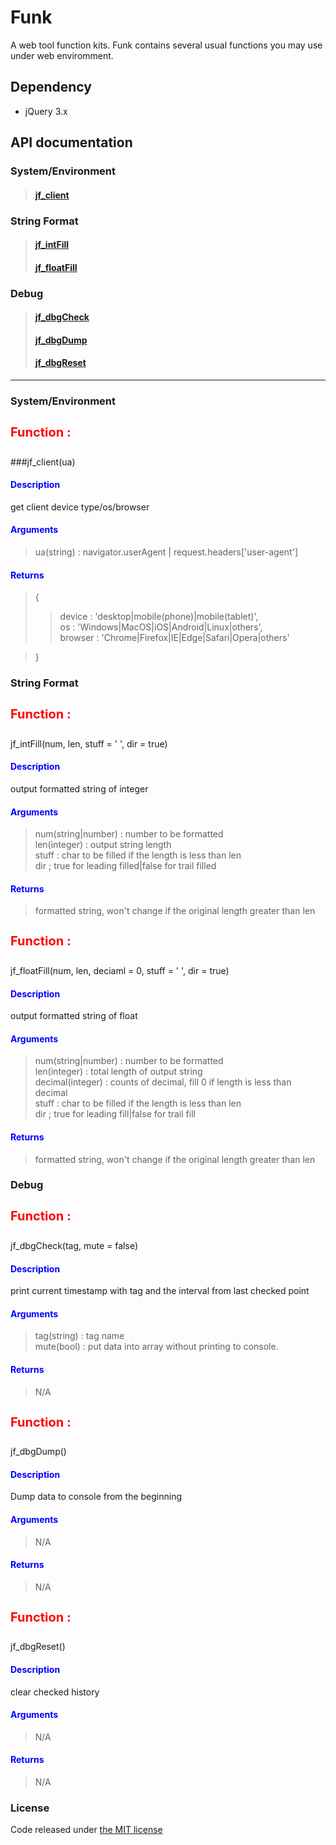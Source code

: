 # Funk

A web tool function kits.
Funk contains several usual functions you may use under web enviromment. 

Dependency
---
* jQuery 3.x

API documentation
---
### System/Environment
>#### [jf_client](#jf_client)

### String Format
>#### [jf_intFill](#jf_intFill)
>#### [jf_floatFill](#jf_floatFill)

### Debug
>#### [jf_dbgCheck](#jf_dbgCheck)
>#### [jf_dbgDump](#jf_dbgDump)
>#### [jf_dbgReset](#jf_dbgReset)

---

### System/Environment


<h4 id="jf_client" style="color:red;font-size:20px">Function :</h4>

###jf_client(ua)
    
<h4 style="color:blue;">Description</h4>
get client device type/os/browser
<h4 style="color:blue;">Arguments</h4>

>ua(string) : navigator.userAgent | request.headers['user-agent']

<h4 style="color:blue;">Returns</h4>

>{  
>>device : 'desktop|mobile(phone)|mobile(tablet)',  
>>os : 'Windows|MacOS|iOS|Android|Linux|others',  
>>browser : 'Chrome|Firefox|IE|Edge|Safari|Opera|others'

>}



### String Format


<h4 id="jf_intFill" style="color:red;font-size:20px">Function :</h4>
jf_intFill(num, len, stuff = ' ', dir = true)
    
<h4 style="color:blue;">Description</h4>
output formatted string of integer
<h4 style="color:blue;">Arguments</h4>

>num(string|number) : number to be formatted   
>len(integer) : output string length   
>stuff : char to be filled if the length is less than len  
>dir ; true for leading filled|false for trail filled  

<h4 style="color:blue;">Returns</h4>

> formatted string, won't change if the original length greater than len



<h4 id="jf_floatFill" style="color:red;font-size:20px">Function :</h4>
jf_floatFill(num, len, deciaml = 0, stuff = ' ', dir = true)
    
<h4 style="color:blue;">Description</h4>
output formatted string of float
<h4 style="color:blue;">Arguments</h4>

>num(string|number) : number to be formatted   
>len(integer) : total length of output string   
>decimal(integer) : counts of decimal, fill 0 if length is less than decimal   
>stuff : char to be filled if the length is less than len  
>dir ; true for leading fill|false for trail fill  

<h4 style="color:blue;">Returns</h4>

> formatted string, won't change if the original length greater than len



### Debug


<h4 id="jf_dbgCheck" style="color:red;font-size:20px">Function :</h4>
jf_dbgCheck(tag, mute = false)
    
<h4 style="color:blue;">Description</h4>
print current timestamp with tag and the interval from last checked point
<h4 style="color:blue;">Arguments</h4>

>tag(string) : tag name   
>mute(bool) : put data into array without printing to console.   

<h4 style="color:blue;">Returns</h4>

> N/A



<h4 id="jf_dbgDump" style="color:red;font-size:20px">Function :</h4>
jf_dbgDump()
    
<h4 style="color:blue;">Description</h4>
Dump data to console from the beginning
<h4 style="color:blue;">Arguments</h4>

>N/A   

<h4 style="color:blue;">Returns</h4>

> N/A



<h4 id="jf_dbgReset" style="color:red;font-size:20px">Function :</h4>
jf_dbgReset()
    
<h4 style="color:blue;">Description</h4>
clear checked history
<h4 style="color:blue;">Arguments</h4>

> N/A   

<h4 style="color:blue;">Returns</h4>

> N/A


    
### License
Code released under [the MIT license](./LICENSE)    
